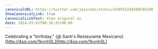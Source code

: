 ```yaml
---
canonicalURL: https://twitter.com/jmjordan/status/439555248588595200
ShowCanonicalLink: true
CanonicalLinkText: View original on
date: 2014-03-01T00:18:32+00:00
---
```

Celebrating a "birthday." (@ Santi's Restaurante Mexicano) [http://4sq.com/1kynhSL](http://4sq.com/1kynhSL)